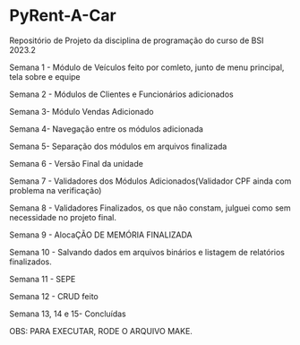 # PyRent-A-Car
Repositório de Projeto da disciplina de programação do curso de BSI 2023.2

Semana 1 - Módulo de Veículos feito por comleto, junto de menu principal, tela sobre e equipe

Semana 2 - Módulos de Clientes e Funcionários adicionados

Semana 3- Módulo Vendas Adicionado

Semana 4- Navegação entre os módulos adicionada

Semana 5- Separação dos módulos em arquivos finalizada

Semana 6 - Versão Final da unidade 

Semana 7 - Validadores dos Módulos Adicionados(Validador CPF ainda com problema na verificação)

Semana 8 - Validadores Finalizados, os que não constam, julguei como sem necessidade no projeto final.

Semana 9 - AlocaÇÃO DE MEMÓRIA FINALIZADA

Semana 10 - Salvando dados em arquivos binários e listagem de relatórios finalizados.

Semana 11 - SEPE

Semana 12 - CRUD feito 

Semana 13, 14 e 15- Concluídas



OBS: PARA EXECUTAR, RODE O ARQUIVO MAKE.